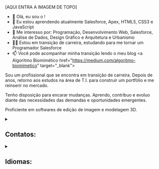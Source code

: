 [AQUI ENTRA A IMAGEM DE TOPO]

- 👋  Olá, eu sou o <a Wellington href="https://github.com/wellingtonmnf" target="_blank"></a>!
- 🌱 Eu estou aprendendo atualmente Salesforce, Apex, HTML5, CSS3 e JavaScript
- 👀 Me interesso por: Programação, Desenvolvimento Web, Salesforce, Análise de Dados, Design Gráfico e Arquitetura e Urbanismo
- :man_technologist: Estou em transição de carreira, estudando para me tornar um Programador Salesforce 
- 📫 Você pode acompanhar minha transição lendo o meu blog <a Algoritmo Biomimético href="https://medium.com/algoritmo-biomimetico" target="_blank"></a>

Sou um profissional que se encontra em transição de carreira. Depois de anos, retorno aos estudos na área de T.I. para construir um portfólio e me reinserir no mercado.

Tenho disposição para encarar mudanças. Aprendo, contribuo e evoluo diante das necessidades das demandas e oportunidades emergentes.

Proficiente em softwares de edição de imagem e modelagem 3D.

<details>
<summary><h2>Contatos:</h2></summary>

<p align='center'>
  
  <a href="https://github.com/wellingtonmnf" target="_blank">
    <img src="https://img.shields.io/badge/GitHub-100000?style=for-the-badge&logo=github&logoColor=white" />
  </a>&nbsp;&nbsp;
  <a href="https://linkedin.com/wellingtonmnf" target="_blank">
    <img src="https://img.shields.io/badge/LinkedIn-0077B5?style=for-the-badge&logo=linkedin&logoColor=white" />        
  </a>&nbsp;&nbsp;
  <a href="https://medium.com" target="_blank">
    <img src="https://img.shields.io/badge/Medium-12100E?style=for-the-badge&logo=medium&logoColor=white" />        
  </a>&nbsp;&nbsp;
  <a href="https://twitter.com/wellingtonmnf" target="_blank">
    <img src="https://img.shields.io/badge/Twitter-1DA1F2?style=for-the-badge&logo=twitter&logoColor=white" />        
  </a>&nbsp;&nbsp;
  <a href="https://mailto:wellingtonmnf@outlook.com" target="_blank">
    <img src="https://img.shields.io/badge/Microsoft_Outlook-0078D4?style=for-the-badge&logo=microsoft-outlook&logoColor=white" />        
  </a>&nbsp;&nbsp;
  
</p>

[![GitHub Badge](https://img.shields.io/badge/GitHub-100000?style=for-the-badge&logo=github&logoColor=white)](https://github.com/wellingtonmnf)
[![LinkedIn Badge](https://img.shields.io/badge/LinkedIn-0077B5?style=for-the-badge&logo=linkedin&logoColor=white)](https://linkedin.com/wellingtonmnf)
[![Medium Badge](https://img.shields.io/badge/Medium-12100E?style=for-the-badge&logo=medium&logoColor=white)](https://medium.com)
[![Twitter Badge](https://img.shields.io/badge/Twitter-1DA1F2?style=for-the-badge&logo=twitter&logoColor=white)](https://twitter.com/wellingtonmnf)
[![Outlook Badge](https://img.shields.io/badge/Microsoft_Outlook-0078D4?style=for-the-badge&logo=microsoft-outlook&logoColor=white)](https://mailto:wellingtonmnf@outlook.com)

</details>

<details>
<summary><h2>Idiomas:</h2></summary>

Idioma | Leitura | Escrita | Conversação
:---: | :---: | :---: | :---:
Português | Nativo | Nativo | Nativo
Inglês | Boa | Boa | Médio
Espanhol | Boa | Baixa | Não

</details>



<!---
wellingtonmnf/wellingtonmnf is a ✨ special ✨ repository because its `README.md` (this file) appears on your GitHub profile.
You can click the Preview link to take a look at your changes.
--->

